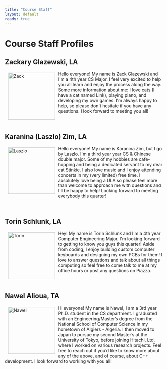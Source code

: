 ```yaml
---
title: "Course Staff"
layout: default
ready: true
---
```

# Course Staff Profiles<a name="staff"></a>


## Zackary Glazewski, LA

<img src="../staff/CS24-F23-Zackary-G.jpg" alt="Zack" width="150px" style="float: left; margin: 5px 10px 10px 10px;">

Hello everyone! My name is Zack Glazewski and I'm a 4th year CS Major. I feel very excited to help you all learn and enjoy the process along the way. Some more information about me: I love cats (I have a cat named Link), playing piano, and developing my own games. I'm always happy to help, so please don't hesitate if you have any questions. I look forward to meeting you all!


<br>

## Karanina (Laszlo) Zim, LA

<img src="../staff/CS24-F23-Laszlo-Z.jpeg" alt="Laszlo" width="150px" style="float: left; margin: 5px 10px 10px 10px;">

Hello everyone! My name is Karanina Zim, but I go by Laszlo. I'm a third year year CS & Chinese double major. Some of my hobbies are cafe-hopping and being a dedicated servant to my dear cat Stinkie. I also love music and I enjoy attending concerts in my (very limited) free time. I absolutely love being a ULA so please feel more than welcome to approach me with questions and I'll be happy to help! Looking forward to meeting everybody this quarter!

<br>

## Torin Schlunk, LA

<img src="../staff/CS24-F23-Torin-S.jpg" alt="Torin" width="150px" style="float: left; margin: 5px 10px 10px 10px;">


Hey! My name is Torin Schlunk and I'm a 4th year Computer Engineering Major. I'm looking forward to getting to know you guys this quarter! Aside from coding, I enjoy building custom computer keyboards and designing my own PCBs for them! I love to answer questions and talk about all things computing so feel free to come talk to me at my office hours or post any questions on Piazza.

<br>

## Nawel Alioua, TA

<img src="../staff/CS24-W24-Nawel-A.jpg" alt="Nawel" width="150px" style="float: left; margin: 5px 10px 10px 10px;">


Hi everyone! My name is Nawel, I am a 3rd year Ph.D. student in the CS department. I graduated with an Engineering/Master’s degree from the National School of Computer Science in my hometown of Algiers - Algeria. I then moved to Japan to pursue my second Master’s at the University of Tokyo, before joining Hitachi, Ltd. where I worked on various research projects. Feel free to reach out if you’d like to know more about any of the above, and of course, about C++ development. I look forward to working with you all!






